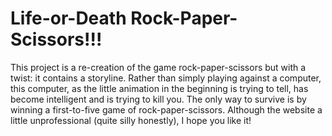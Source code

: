 # Life-or-Death Rock-Paper-Scissors!!!

This project is a re-creation of the game rock-paper-scissors but with a twist: it contains a storyline. Rather than simply playing against a computer, this computer, as the little animation in the beginning is trying to tell, has become intelligent and is trying to kill you. The only way to survive is by winning a first-to-five game of rock-paper-scissors. Although the website a little unprofessional (quite silly honestly), I hope you like it! 
